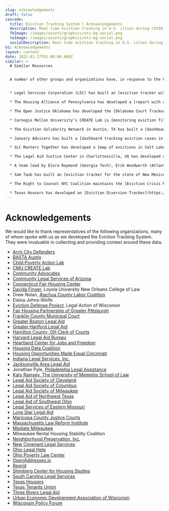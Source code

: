 ```yaml
---
slug: acknowledgements
draft: false
cascade:
  title: Eviction Tracking System | Acknowledgements
  description: Real time eviction tracking in U.S. cities during COVID-19.
  fbImage: /images/assets/graphics/ets-bg-social.png
  twImage: /images/assets/graphics/ets-bg-social.png
  socialDescription: Real time eviction tracking in U.S. cities during COVID-19.
h1: Acknowledgements
layout: content
date: 2022-01-27T01:00:00.000Z
similar: >-
  # Similar Resources


  A number of other groups and organizations have, in response to the COVID-19 pandemic, produced systems to track eviction filings in real-time. 


  * Legal Services Corporation (LSC) has built an [eviction tracker with filing data on several states and hundreds of counties](https://www.lsctracker.org/summary). 

  * The Housing Alliance of Pennsylvania has developed a [report with detailed eviction data](https://housingalliancepa.org/eviction-data-report/) in Pennsylvania. 

  * The Open Justice Oklahoma has developed the [Oklahoma Court Tracker](https://openjustice.okpolicy.org/blog/oklahoma-court-tracker/), which counts evictions filed across the state of Oklahoma since March 15th, 2020.

  * Carnegie Mellon University’s CREATE Lab is [monitoring eviction filings in Pittsburgh, PA](http://evict-response.earthtime.org/). 

  * The Eviction Solidarity Network in Austin, TX has built a [dashboard to track eviction filings in Travis County](https://trla.maps.arcgis.com/apps/opsdashboard/index.html#/8f5beb8367f44d30aa2ed6eeb2b3b3e4).

  * January Advisors has built a [dashboard tracking eviction cases in Harris County, TX](https://www.januaryadvisors.com/evictions/).

  * SLC Renters Together has developed a [map of evictions in Salt Lake City](https://housing.saltlakedsa.org/eviction-map).

  * The Legal Aid Justice Center in Charlottesville, VA has developed a [dashboard and map tracking eviction filings in Virginia](https://www.justice4all.org/virginia-eviction-tracker/).

  * A team lead by Elora Raymond (Georgia Tech), Erik Woodworth (Atlanta Regional Commission), and Sarah Stein (Federal Reserve Bank of Atlanta) have constructed the [Atlanta Region Eviction Tracker](https://metroatlhousing.org/atlanta-region-eviction-tracker/).

  * Sam Taub has built an [eviction tracker for the state of New Mexico](https://www.nmevictions.org/). 

  * The Right to Counsel NYC Coalition maintains the [Eviction Crisis Monitor](https://www.righttocounselnyc.org/evictioncrisismonitor) in New York City.

  * Texas Housers has developed an [Eviction Diversion Tracker](https://texashousers.org/dashboard/#dashboard-evictions) which details out emergency rent relief distribution and eviction cases throughout the state of Texas.
---
```

# Acknowledgements

We would like to thank representatives of the following organizations, many of whom spoke with us as we developed the Eviction Tracking System. They were invaluable in collecting and providing context around these data. 

* [Arch City Defenders](https://www.archcitydefenders.org/)
* [BASTA Austin](http://www.bastaaustin.org/)
* [Child Poverty Action Lab](https://childpovertyactionlab.org/)
* [CMU CREATE Lab](https://www.cmucreatelab.org/home)
* [Community Advocates](https://communityadvocates.net/)
* [Community Legal Services of Arizona](https://clsaz.org/)
* [Connecticut Fair Housing Center](https://www.ctfairhousing.org/)
* [Davida Finger](https://law.loyno.edu/academics/faculty-and-staff-directory/davida-finger), Loyola University New Orleans College of Law
* Drew Nolan, [Alachua County Labor Coalition](https://laborcoalition.org/)
* Elaina Johns-Wolfe
* [Eviction Defense Project](https://www.legalaction.org/services/eviction-defense-project-milwaukee), Legal Action of Wisconsin
* [Fair Housing Partnership of Greater Pittsburgh](https://fhp.org/)
* [Franklin County Municipal Court](http://www.fcmcclerk.com/)
* [Greater Boston Legal Aid](https://www.gbls.org/)
* [Greater Hartford Legal Aid](https://www.ghla.org/)
* [Hamilton County, OH Clerk of Courts](https://www.courtclerk.org/general-information/about-the-clerk/meet-aftab-pureval/)
* [Harvard Legal Aid Bureau](https://hls.harvard.edu/dept/clinical/clinics/harvard-legal-aid-bureau/)
* [Heartland Center for Jobs and Freedom](http://www.jobsandfreedom.org/)
* [Housing Data Coalition](https://www.housingdatanyc.org/)
* [Housing Opportunities Made Equal Cincinnati](https://homecincy.org/)
* [Indiana Legal Services, Inc.](https://www.indianalegalservices.org/)
* [Jacksonville Area Legal Aid](https://www.jaxlegalaid.org/)
* Jonathan Pyle, [Philadelphia Legal Assistance](https://philalegal.org/)
* [Katy Ramsey, The University of Memphis School of Law](https://www.memphis.edu/law/faculty-staff/katy_ramsey.php)
* [Legal Aid Society of Cleveland](https://lasclev.org/)
* [Legal Aid Society of Columbus](https://www.columbuslegalaid.org/)
* [Legal Aid Society of Milwaukee](https://lasmilwaukee.com/)
* [Legal Aid of Northwest Texas](http://www.lanwt.org/)
* [Legal Aid of Southwest Ohio](http://www.lasswo.org/)
* [Legal Services of Eastern Missouri](https://lsem.org/)
* [Lone Star Legal Aid](https://lonestarlegal.blog/)
* [Maricopa County Justice Courts](http://justicecourts.maricopa.gov/)
* [Massachusetts Law Reform Institute](https://www.mlri.org/)
* [Mediate Milwaukee](http://mediatewisconsin.com/)
* Milwaukee Rental Housing Stability Coalition
* [Neighborhood Preservation, Inc.](http://npimemphis.org/)
* [New Covenant Legal Services](https://newcovenantlegalservices.org/)
* [Ohio Legal Help](https://www.ohiolegalhelp.org/)
* [Ohio Poverty Law Center](https://www.ohiopovertylawcenter.org/)
* [OpenAddresses.io](https://openaddresses.io/)
* [Regrid](https://regrid.com/)
* [Shimberg Center for Housing Studies](http://www.shimberg.ufl.edu/)
* [South Carolina Legal Services](https://sclegal.org/)
* [Texas Housers](https://texashousers.org/)
* [Texas Tenants Union](https://txtenants.org/)
* [Three Rivers Legal Aid](https://www.trls.org/)
* [Urban Economic Development Association of Wisconsin](http://www.uedawi.org/default.htm)
* [Wisconsin Policy Forum](https://wispolicyforum.org/)